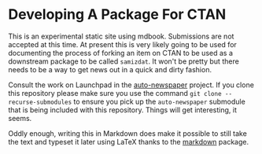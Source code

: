 # Developing A Package For CTAN

This is an experimental static site using mdbook.  Submissions are not accepted at this time.  At present this is very likely going to be used for documenting the process of forking an item on CTAN to be used as a downstream package to be called `samizdat`.  It won't be pretty but there needs to be a way to get news out in a quick and dirty fashion.

Consult the work on Launchpad in the [auto-newspaper](https://code.launchpad.net/~skellat/+git/auto-newspaper) project.  If you clone this repository please make sure you use the command `git clone --recurse-submodules` to ensure you pick up the `auto-newspaper` submodule that is being included with this repository.  Things will get interesting, it seems.

Oddly enough, writing this in Markdown does make it possible to still take the text and typeset it later using LaTeX thanks to the [markdown](https://ctan.org/pkg/markdown) package.
